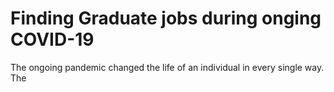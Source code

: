 # Finding Graduate jobs during onging COVID-19
The ongoing pandemic changed the life of an individual in every single way. 
The 
